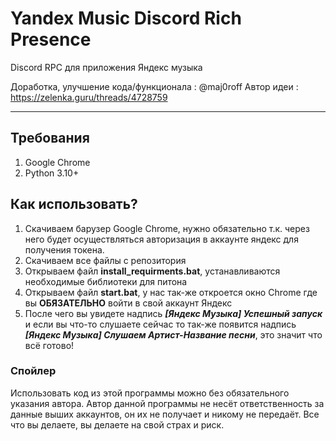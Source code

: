 # **Yandex Music Discord Rich Presence**
Discord RPC для приложения Яндекс музыка

Доработка, улучшение кода/функционала : @maj0roff
Автор идеи : https://zelenka.guru/threads/4728759

------------
## Требования
1. Google Chrome
2. Python 3.10+

## Как использовать?
1. Скачиваем барузер Google Chrome, нужно обязательно т.к. через него будет осуществляться авторизация в аккаунте яндекс для получения токена.
2. Скачиваем все файлы с репозитория
3. Открываем файл **install_requirments.bat**, устанавливаются необходимые библиотеки для питона
4. Открываем файл  **start.bat**, у нас так-же откроется окно Chrome где вы **ОБЯЗАТЕЛЬНО** войти в свой аккаунт Яндекс
5. После чего вы увидете надпись ***[Яндекс Музыка] Успешный запуск*** и если вы что-то слушаете сейчас то так-же появится надпись ***[Яндекс Музыка] Слушаем Артист-Название песни***, это значит что всё готово!

### Спойлер
Использовать код из этой программы можно без обязательного указания автора.
Автор данной программы не несёт ответственность за данные выших аккаунтов, он их не получает и никому не передаёт.
Все что вы делаете, вы делаете на свой страх и риск.
